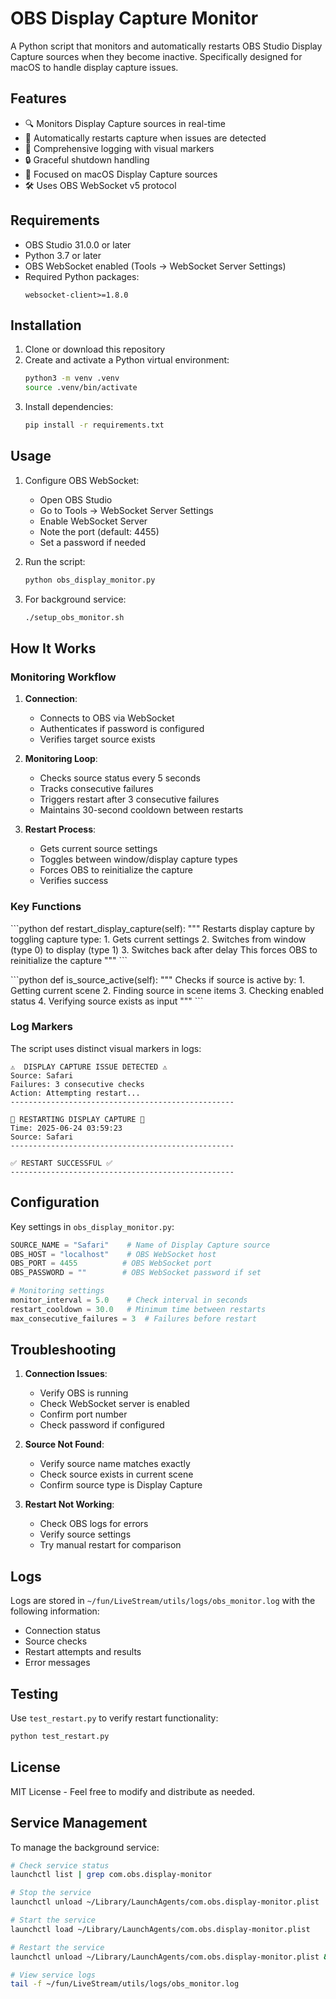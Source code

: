 # OBS Display Capture Monitor

A Python script that monitors and automatically restarts OBS Studio Display Capture sources when they become inactive. Specifically designed for macOS to handle display capture issues.

## Features

- 🔍 Monitors Display Capture sources in real-time
- 🔄 Automatically restarts capture when issues are detected
- 📝 Comprehensive logging with visual markers
- 🔒 Graceful shutdown handling
- 🎯 Focused on macOS Display Capture sources
- 🛠 Uses OBS WebSocket v5 protocol

## Requirements

- OBS Studio 31.0.0 or later
- Python 3.7 or later
- OBS WebSocket enabled (Tools → WebSocket Server Settings)
- Required Python packages:
  ```
  websocket-client>=1.8.0
  ```

## Installation

1. Clone or download this repository
2. Create and activate a Python virtual environment:
   ```bash
   python3 -m venv .venv
   source .venv/bin/activate
   ```
3. Install dependencies:
   ```bash
   pip install -r requirements.txt
   ```

## Usage

1. Configure OBS WebSocket:
   - Open OBS Studio
   - Go to Tools → WebSocket Server Settings
   - Enable WebSocket Server
   - Note the port (default: 4455)
   - Set a password if needed

2. Run the script:
   ```bash
   python obs_display_monitor.py
   ```

3. For background service:
   ```bash
   ./setup_obs_monitor.sh
   ```

## How It Works

### Monitoring Workflow

1. **Connection**: 
   - Connects to OBS via WebSocket
   - Authenticates if password is configured
   - Verifies target source exists

2. **Monitoring Loop**:
   - Checks source status every 5 seconds
   - Tracks consecutive failures
   - Triggers restart after 3 consecutive failures
   - Maintains 30-second cooldown between restarts

3. **Restart Process**:
   - Gets current source settings
   - Toggles between window/display capture types
   - Forces OBS to reinitialize the capture
   - Verifies success

### Key Functions

\`\`\`python
def restart_display_capture(self):
    """
    Restarts display capture by toggling capture type:
    1. Gets current settings
    2. Switches from window (type 0) to display (type 1)
    3. Switches back after delay
    This forces OBS to reinitialize the capture
    """
\`\`\`

\`\`\`python
def is_source_active(self):
    """
    Checks if source is active by:
    1. Getting current scene
    2. Finding source in scene items
    3. Checking enabled status
    4. Verifying source exists as input
    """
\`\`\`

### Log Markers

The script uses distinct visual markers in logs:

```
⚠️  DISPLAY CAPTURE ISSUE DETECTED ⚠️
Source: Safari
Failures: 3 consecutive checks
Action: Attempting restart...
--------------------------------------------------

🔄 RESTARTING DISPLAY CAPTURE 🔄
Time: 2025-06-24 03:59:23
Source: Safari
--------------------------------------------------

✅ RESTART SUCCESSFUL ✅
--------------------------------------------------
```

## Configuration

Key settings in `obs_display_monitor.py`:

```python
SOURCE_NAME = "Safari"    # Name of Display Capture source
OBS_HOST = "localhost"    # OBS WebSocket host
OBS_PORT = 4455          # OBS WebSocket port
OBS_PASSWORD = ""        # OBS WebSocket password if set

# Monitoring settings
monitor_interval = 5.0    # Check interval in seconds
restart_cooldown = 30.0   # Minimum time between restarts
max_consecutive_failures = 3  # Failures before restart
```

## Troubleshooting

1. **Connection Issues**:
   - Verify OBS is running
   - Check WebSocket server is enabled
   - Confirm port number
   - Check password if configured

2. **Source Not Found**:
   - Verify source name matches exactly
   - Check source exists in current scene
   - Confirm source type is Display Capture

3. **Restart Not Working**:
   - Check OBS logs for errors
   - Verify source settings
   - Try manual restart for comparison

## Logs

Logs are stored in `~/fun/LiveStream/utils/logs/obs_monitor.log` with the following information:
- Connection status
- Source checks
- Restart attempts and results
- Error messages

## Testing

Use `test_restart.py` to verify restart functionality:
```bash
python test_restart.py
```

## License

MIT License - Feel free to modify and distribute as needed.

## Service Management

To manage the background service:

```bash
# Check service status
launchctl list | grep com.obs.display-monitor

# Stop the service
launchctl unload ~/Library/LaunchAgents/com.obs.display-monitor.plist

# Start the service
launchctl load ~/Library/LaunchAgents/com.obs.display-monitor.plist

# Restart the service
launchctl unload ~/Library/LaunchAgents/com.obs.display-monitor.plist && launchctl load ~/Library/LaunchAgents/com.obs.display-monitor.plist

# View service logs
tail -f ~/fun/LiveStream/utils/logs/obs_monitor.log
``` 